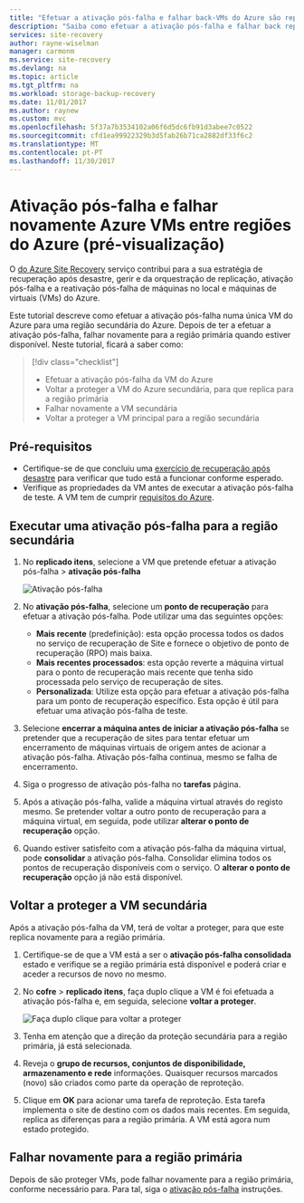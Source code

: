 ```yaml
---
title: "Efetuar a ativação pós-falha e falhar back-VMs do Azure são replicados para uma região do Azure secundária com o Azure Site Recovery (pré-visualização)"
description: "Saiba como efetuar a ativação pós-falha e falhar back replicação de VMs do Azure para uma região secundária do Azure com o Azure Site Recovery"
services: site-recovery
author: rayne-wiselman
manager: carmonm
ms.service: site-recovery
ms.devlang: na
ms.topic: article
ms.tgt_pltfrm: na
ms.workload: storage-backup-recovery
ms.date: 11/01/2017
ms.author: raynew
ms.custom: mvc
ms.openlocfilehash: 5f37a7b3534102a06f6d5dc6fb91d3abee7c0522
ms.sourcegitcommit: cfd1ea99922329b3d5fab26b71ca2882df33f6c2
ms.translationtype: MT
ms.contentlocale: pt-PT
ms.lasthandoff: 11/30/2017
---
```

# <a name="fail-over-and-fail-back-azure-vms-between-azure-regions-preview"></a>Ativação pós-falha e falhar novamente Azure VMs entre regiões do Azure (pré-visualização)

O [do Azure Site Recovery](../site-recovery-overview.md) serviço contribui para a sua estratégia de recuperação após desastre, gerir e da orquestração de replicação, ativação pós-falha e a reativação pós-falha de máquinas no local e máquinas de virtuais (VMs) do Azure.

Este tutorial descreve como efetuar a ativação pós-falha numa única VM do Azure para uma região secundária do Azure. Depois de ter a efetuar a ativação pós-falha, falhar novamente para a região primária quando estiver disponível. Neste tutorial, ficará a saber como:

> [!div class="checklist"]
> * Efetuar a ativação pós-falha da VM do Azure
> * Voltar a proteger a VM do Azure secundária, para que replica para a região primária
> * Falhar novamente a VM secundária
> * Voltar a proteger a VM principal para a região secundária

## <a name="prerequisites"></a>Pré-requisitos

- Certifique-se de que concluiu uma [exercício de recuperação após desastre](azure-to-azure-tutorial-dr-drill.md) para verificar que tudo está a funcionar conforme esperado.
- Verifique as propriedades da VM antes de executar a ativação pós-falha de teste. A VM tem de cumprir [requisitos do Azure](../site-recovery-support-matrix-to-azure.md#failed-over-azure-vm-requirements).

## <a name="run-a-failover-to-the-secondary-region"></a>Executar uma ativação pós-falha para a região secundária

1. No **replicado itens**, selecione a VM que pretende efetuar a ativação pós-falha > **ativação pós-falha**

   ![Ativação pós-falha](./media/azure-to-azure-tutorial-failover-failback/failover.png)

2. No **ativação pós-falha**, selecione um **ponto de recuperação** para efetuar a ativação pós-falha. Pode utilizar uma das seguintes opções:

   * **Mais recente** (predefinição): esta opção processa todos os dados no serviço de recuperação de Site e fornece o objetivo de ponto de recuperação (RPO) mais baixa.
   * **Mais recentes processados**: esta opção reverte a máquina virtual para o ponto de recuperação mais recente que tenha sido processada pelo serviço de recuperação de sites.
   * **Personalizada**: Utilize esta opção para efetuar a ativação pós-falha para um ponto de recuperação específico. Esta opção é útil para efetuar uma ativação pós-falha de teste.

3. Selecione **encerrar a máquina antes de iniciar a ativação pós-falha** se pretender que a recuperação de sites para tentar efetuar um encerramento de máquinas virtuais de origem antes de acionar a ativação pós-falha. Ativação pós-falha continua, mesmo se falha de encerramento.

4. Siga o progresso de ativação pós-falha no **tarefas** página.

5. Após a ativação pós-falha, valide a máquina virtual através do registo mesmo. Se pretender voltar a outro ponto de recuperação para a máquina virtual, em seguida, pode utilizar **alterar o ponto de recuperação** opção.

6. Quando estiver satisfeito com a ativação pós-falha da máquina virtual, pode **consolidar** a ativação pós-falha.
   Consolidar elimina todos os pontos de recuperação disponíveis com o serviço. O **alterar o ponto de recuperação** opção já não está disponível.

## <a name="reprotect-the-secondary-vm"></a>Voltar a proteger a VM secundária

Após a ativação pós-falha da VM, terá de voltar a proteger, para que este replica novamente para a região primária.

1. Certifique-se de que a VM está a ser o **ativação pós-falha consolidada** estado e verifique se a região primária está disponível e poderá criar e aceder a recursos de novo no mesmo.
2. No **cofre** > **replicado itens**, faça duplo clique a VM é foi efetuada a ativação pós-falha e, em seguida, selecione **voltar a proteger**.

   ![Faça duplo clique para voltar a proteger](./media/azure-to-azure-tutorial-failover-failback/reprotect.png)

2. Tenha em atenção que a direção da proteção secundária para a região primária, já está selecionada.
3. Reveja o **grupo de recursos, conjuntos de disponibilidade, armazenamento e rede** informações. Quaisquer recursos marcados (novo) são criados como parte da operação de reproteção.
4. Clique em **OK** para acionar uma tarefa de reproteção. Esta tarefa implementa o site de destino com os dados mais recentes. Em seguida, replica as diferenças para a região primária. A VM está agora num estado protegido.

## <a name="fail-back-to-the-primary-region"></a>Falhar novamente para a região primária

Depois de são proteger VMs, pode falhar novamente para a região primária, conforme necessário para. Para tal, siga o [ativação pós-falha](#run-a-failover) instruções.
